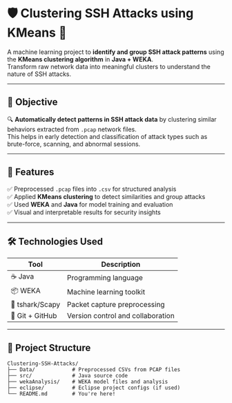 # 🛡️ Clustering SSH Attacks using KMeans 🚀

A machine learning project to **identify and group SSH attack patterns** using the **KMeans clustering algorithm** in **Java + WEKA**.  
Transform raw network data into meaningful clusters to understand the nature of SSH attacks.

---

## 🎯 Objective

🔍 **Automatically detect patterns in SSH attack data** by clustering similar behaviors extracted from `.pcap` network files.  
This helps in early detection and classification of attack types such as brute-force, scanning, and abnormal sessions.

---

## 🧠 Features

✅ Preprocessed `.pcap` files into `.csv` for structured analysis  
✅ Applied **KMeans clustering** to detect similarities and group attacks  
✅ Used **WEKA** and **Java** for model training and evaluation  
✅ Visual and interpretable results for security insights

---

## 🛠️ Technologies Used

| Tool             | Description                          |
|------------------|--------------------------------------|
| ☕ Java           | Programming language                 |
| 📦 WEKA          | Machine learning toolkit              |
| 🧪 tshark/Scapy  | Packet capture preprocessing         |
| 🐙 Git + GitHub  | Version control and collaboration    |

---

## 📁 Project Structure

```plaintext
Clustering-SSH-Attacks/
├── Data/            # Preprocessed CSVs from PCAP files
├── src/             # Java source code
├── wekaAnalysis/    # WEKA model files and analysis
├── eclipse/         # Eclipse project configs (if used)
└── README.md        # You're here!
